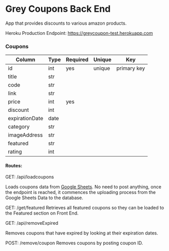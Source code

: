 # Grey Coupons Back End
App that provides discounts to various amazon products.

Heroku Production Endpoint:
https://greycoupon-test.herokuapp.com

### Coupons
| Column        |     Type      |    Required   |   Unique      |     Key       | 
| ------------- | ------------- | ------------- | ------------- | ------------- |
|     id        |  int          |    yes        | unique        | primary key   |
|  title         |  str          |            |                |               |
|   code   |       str       |             |               |             |
|      link     | str           |             |          |               |
|  price         |   int           |    yes        |               |               |
|      discount     | int           |              |         |               |
|  expirationDate         | date           |            |               |               |
|      category     | str           |            |         |               |
|  imageAddress         | str           |            |               |               |
|  featured         | str           |            |               |               |
|  rating         | int           |            |               |               |


#### Routes:

GET: /api/loadcoupons

Loads coupons data from [Google Sheets](https://docs.google.com/spreadsheets/d/1x_PgDjeZ0UMk6wYGASQcnOFEMYXfRzWU22pnqNz-nP8/edit?usp=sharing).
No need to post anything, once the endpoint is reached, it commences the uploading process from the Google Sheets Data to the database.

GET: /get/featured
Retrieves all featured coupons so they can be loaded to the Featured section on Front End.

GET: /api/removeExpired

Removes coupons that have expired by looking at their expiration dates.

POST: /remove/coupon
Removes coupons by posting coupon ID.
